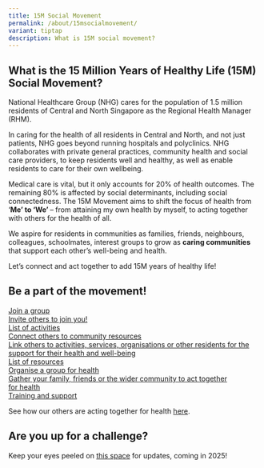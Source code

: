 ```yaml
---
title: 15M Social Movement
permalink: /about/15msocialmovement/
variant: tiptap
description: What is 15M social movement?
---
```

<h2>What is the 15 Million Years of Healthy Life (15M) Social Movement?</h2>
<p>National Healthcare Group (NHG) cares for the population of 1.5 million
residents of Central and North Singapore as the Regional Health Manager
(RHM).&nbsp;</p>
<p>In caring for the health of all residents in Central and North, and not
just patients, NHG goes beyond running hospitals and polyclinics. NHG collaborates
with private general practices, community health and social care providers,
to keep residents well and healthy, as well as enable residents to care
for their own wellbeing.&nbsp;</p>
<p>Medical care is vital, but it only accounts for 20% of health outcomes.
The remaining 80% is affected by social determinants, including social
connectedness. The 15M Movement aims to shift the focus of health from
‘<strong>Me’ to ‘We’ </strong>– from attaining my own health by myself,
to acting together with others for the health of all.</p>
<p>We aspire for residents in communities as families, friends, neighbours,
colleagues, schoolmates, interest groups to grow as <strong>caring communities </strong>that
support each other’s well-being and health.</p>
<p>Let’s connect and act together to add 15M years of healthy life!</p>
<h2>Be a part of the movement!</h2>
<div class="isomer-card-grid"><a rel="noopener noreferrer nofollow" href="/resources/activities-near-you" class="isomer-card"><div class="isomer-card-body"><div class="isomer-card-title">Join a group</div><div class="isomer-card-description">Invite others to join you!</div><div class="isomer-card-link">List of activities</div></div></a>
<a rel="noopener noreferrer nofollow" href="/resources/training&amp;support" class="isomer-card">
<div class="isomer-card-body">
<div class="isomer-card-title">Connect others to community resources</div>
<div class="isomer-card-description">Link others to activities, services, organisations or other residents
for the support for their health and well-being</div>
<div class="isomer-card-link">List of resources</div>
</div>
</a><a rel="noopener noreferrer nofollow" href="/resources/training&amp;support" class="isomer-card"><div class="isomer-card-body"><div class="isomer-card-title">Organise&nbsp;a group for health</div><div class="isomer-card-description">Gather your family, friends or the wider community to act together for&nbsp;health</div><div class="isomer-card-link">Training and support</div></div></a>
</div>
<p>See how our others are acting together for health <a href="/stories" rel="noopener nofollow" target="_blank">here</a>.</p>
<h2>Are you up for a challenge?</h2>
<p>Keep your eyes peeled on <a href="/15m-social-challenge" rel="noopener nofollow" target="_blank">this space</a> for
updates, coming in 2025!</p>
<p></p>